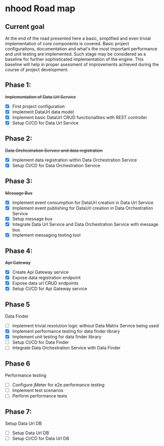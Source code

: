 # nhood Road map

## Current goal

At the end of the road presented here a basic, simplified and even trivial implementation of core components is covered. Basic project configurations, documentation and what's the most important performance and unit testing are implemented. Such stage may be considered as a baseline for further sophisticated implementation of the engine. This baseline will help in proper asessment of improvements achieved during the course of project development.

## Phase 1: 

~~Implementation of Data Url Service~~

- [x] First project configuration
- [x] Implement DataUrl data model
- [x] Implement basic DataUrl CRUD functionalities with REST controller
- [x] Setup CI/CD for Data Url Service

## Phase 2:

~~Data Orchestration Service and data registration~~

- [x] Implement data registration within Data Orchestration Service
- [x] Setup CI/CD for Data Orchestration Service

## Phase 3: 

~~Message Bus~~

- [x] Implement event consumption for DataUrl creation in Data Url Service
- [x] Implement event publishing for DataUrl creation in Data Orchestration Service
- [x] Setup message bus
- [x] Integrate Data Url Service and Data Orchestration Service with message bus
- [x] Implement messaging testing tool

## Phase 4:

~~Api Gateway~~

- [x] Create Api Gateway service
- [x] Expose data registration endpoint
- [x] Expose data url CRUD endpoints
- [x] Setup CI/CD for Api Gateway service

## Phase 5

Data Finder

- [ ] Implement trivial resolution logic without Data Matrix Service being used
- [x] Implement performance testing for data finder library
- [x] Implement unit testing for data finder library
- [ ] Setup CI/CD for Data Finder
- [ ] Integrate Data Orchestration Service with Data Finder

## Phase 6

Performance testing

- [ ] Configure jMeter for e2e performance testing
- [ ] Implement test scenarios
- [ ] Perform performance tests

## Phase 7: 

Setup Data Url DB

- [ ] Setup Data Url DB
- [ ] Setup CI/CD for Data Url DB
